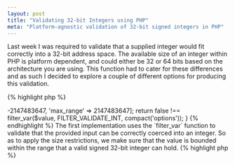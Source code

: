 ```yaml
---
layout: post
title: "Validating 32-bit Integers using PHP"
meta: "Platform-agnostic validation of 32-bit signed integers in PHP"
---
```


Last week I was required to validate that a supplied integer would fit correctly into a 32-bit address space.
The available size of an integer within PHP is platform dependent, and could either be 32 or 64 bits based on the architecture you are using.
This function had to cater for these differences and as such I decided to explore a couple of different options for producing this validation.
<!--more-->

{% highlight php %}
<?php

function is_32bit_signed_int($value)
{
    $options = ['min_range' => -2147483647, 'max_range' => 2147483647];

    return false !== filter_var($value, FILTER_VALIDATE_INT, compact('options'));
}
{% endhighlight %}

The first implementation uses the `filter_var` function to validate that the provided input can be correctly coerced into an integer.
So as to apply the size restrictions, we make sure that the value is bounded within the range that a valid signed 32-bit integer can hold.

{% highlight php %}
<?php

function is_32bit_signed_int($value)
{
    return (abs($value) & 0x7FFFFFFF) === abs($value);
}
{% endhighlight %}

The first solution works well but I wished to explore how would I go about performing this operation using a form of bitmask.
Taking into consideration how PHP represents negative values (using two's complement) and endianness we bitmask the absolute representation of the value within the max size that a signed 32-bit can handle.
If this value is identical to the absolute representation without the bitmask applied then we can be assured that the value is able to correctly fit into a 32-bit integer.
